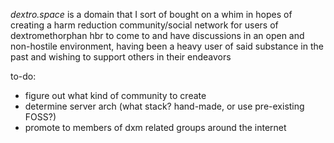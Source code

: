 *dextro.space* is a domain that I sort of bought on a whim in hopes of creating a harm reduction community/social network for users of dextromethorphan hbr to come to and have discussions in an open and non-hostile environment, having been a heavy user of said substance in the past and wishing to support others in their endeavors 

to-do:
* figure out what kind of community to create
* determine server arch (what stack? hand-made, or use pre-existing FOSS?)
* promote to members of dxm related groups around the internet
